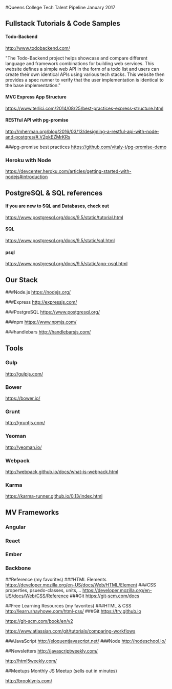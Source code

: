 #Queens College Tech Talent Pipeline January 2017


## Fullstack Tutorials & Code Samples

#### Todo-Backend
http://www.todobackend.com/

"The Todo-Backend project helps showcase and compare different language and framework combinations for building web services. This website defines a simple web API in the form of a todo list and users can create their own identical APIs using various tech stacks. This website then provides a spec runner to verify that the user implementation is identical to the base implementation."

#### MVC Express App Structure
https://www.terlici.com/2014/08/25/best-practices-express-structure.html

#### RESTful API with pg-promise
http://mherman.org/blog/2016/03/13/designing-a-restful-api-with-node-and-postgres/#.V2pkEZMrKRs

###pg-promise best practices
https://github.com/vitaly-t/pg-promise-demo

### Heroku with Node
https://devcenter.heroku.com/articles/getting-started-with-nodejs#introduction

## PostgreSQL & SQL references

#### If you are new to SQL and Databases, check out
https://www.postgresql.org/docs/9.5/static/tutorial.html


#### SQL
https://www.postgresql.org/docs/9.5/static/sql.html

#### psql
https://www.postgresql.org/docs/9.5/static/app-psql.html



## Our Stack

###Node.js
https://nodejs.org/

###Express
http://expressjs.com/

###PostgreSQL
https://www.postgresql.org/

###npm
https://www.npmjs.com/

###handlebars
http://handlebarsjs.com/


## Tools

### Gulp
http://gulpjs.com/

### Bower
https://bower.io/

### Grunt
http://gruntjs.com/

### Yeoman
http://yeoman.io/

### Webpack
http://webpack.github.io/docs/what-is-webpack.html

### Karma
https://karma-runner.github.io/0.13/index.html

## MV Frameworks

### Angular

### React

### Ember

### Backbone

##Reference (my favorites)
###HTML Elements
https://developer.mozilla.org/en-US/docs/Web/HTML/Element
###CSS properties, psuedo-classes, units,...
https://developer.mozilla.org/en-US/docs/Web/CSS/Reference
###Git
https://git-scm.com/docs

##Free Learning Resources (my favorites)
###HTML & CSS
http://learn.shayhowe.com/html-css/
###Git
https://try.github.io

https://git-scm.com/book/en/v2

https://www.atlassian.com/git/tutorials/comparing-workflows

###JavaScript
http://eloquentjavascript.net/
###Node
http://nodeschool.io/

##Newsletters
http://javascriptweekly.com/

http://html5weekly.com/

##Meetups
Monthly JS Meetup (sells out in minutes)

http://brooklynjs.com/
